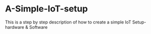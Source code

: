 # A-Simple-IoT-setup
This is a step by step description of how to create a simple IoT Setup- hardware &amp; Software

